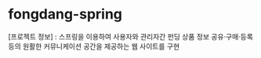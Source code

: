 # fongdang-spring
[프로젝트 정보] 
: 스프링을 이용하여 사용자와 관리자간 펀딩 상품 정보 공유·구매·등록 등의 원활한 커뮤니케이션 공간을 제공하는 웹 사이트를 구현
